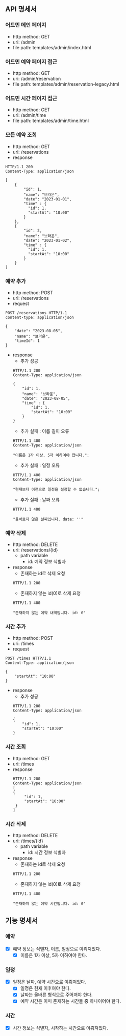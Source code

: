 ## API 명세서

### 어드민 메인 페이지
- http method: GET
- uri: /admin
- file path: templates/admin/index.html

### 어드민 예약 페이지 접근
- http method: GET
- uri: /admin/reservation
- file path: templates/admin/reservation-legacy.html

### 어드민 시간 페이지 접근
- http method: GET
- uri: /admin/time
- file path: templates/admin/time.html

### 모든 예약 조회
- http method: GET
- uri: /reservations
- response
```
HTTP/1.1 200 
Content-Type: application/json

[
    {
        "id": 1,
        "name": "브라운",
        "date": "2023-01-01",
        "time" : {
          "id": 1.
          "startAt": "10:00"
        }
    },
    {
        "id": 2,
        "name": "브라운",
        "date": "2023-01-02",
        "time" : {
          "id": 1.
          "startAt": "10:00"
        }
    }
]
```

### 예약 추가
- http method: POST
- uri: /reservations
- request
```
POST /reservations HTTP/1.1
content-type: application/json

{
    "date": "2023-08-05",
    "name": "브라운",
    "timeId": 1
}
```
- response
  - 추가 성공
  ```
  HTTP/1.1 200 
  Content-Type: application/json
  
  {
      "id": 1,
      "name": "브라운",
      "date": "2023-08-05",
      "time" : {
          "id": 1.
          "startAt": "10:00"
      }
  }
  ```
  - 추가 실패 : 이름 길이 오류
  ```
  HTTP/1.1 400 
  Content-Type: application/json
  
  "이름은 1자 이상, 5자 이하여야 합니다.";

  ```
  - 추가 실패 : 일정 오류
  ```
  HTTP/1.1 400 
  Content-Type: application/json
  
  "현재보다 이전으로 일정을 설정할 수 없습니다.";

  ```
  - 추가 실패 : 날짜 오류
  ```
  HTTP/1.1 400
  
  "올바르지 않은 날짜입니다. date: ''"
  ```

### 예약 삭제
- http method: DELETE
- uri: /reservations/{id}
  - path variable
    - id: 예약 정보 식별자
- response
  - 존재하는 id로 삭제 요청
  ```
  HTTP/1.1 200
  ```
  - 존재하지 않는 id(0)로 삭제 요청
  ```
  HTTP/1.1 400
  
  "존재하지 않는 예약 내역입니다. id: 0"
  ```
  
### 시간 추가
- http method: POST
- uri: /times
- request
```
POST /times HTTP/1.1
Content-Type: application/json
 
{
    "startAt": "10:00"
}
```
- response
  - 추가 성공
  ```
  HTTP/1.1 200 
  Content-Type: application/json
  
  {
      "id": 1,
      "startAt": "10:00"
  }
  ```

### 시간 조회
- http method: GET
- uri: /times
- response
   ```
  HTTP/1.1 200 
  Content-Type: application/json
  [
   {
        "id": 1,
        "startAt": "10:00"
    }
  ]
  ```

### 시간 삭제
- http method: DELETE
- uri: /times/{id}
  - path variable
    - id: 시간 정보 식별자
- response
  - 존재하는 id로 삭제 요청
  ```
  HTTP/1.1 200
  ```
  - 존재하지 않는 id(0)로 삭제 요청
  ```
  HTTP/1.1 400
  
  "존재하지 않는 예약 시간입니다. id: 0"
  ```

## 기능 명세서

### 예약
- [x] 예약 정보는 식별자, 이름, 일정으로 이뤄져있다.
  - [x] 이름은 1자 이상, 5자 이하여야 한다.

### 일정
- [x] 일정은 날짜, 예약 시간으로 이뤄져있다.
  - [x] 일정은 현재 이후여야 한다.
  - [x] 날짜는 올바른 형식으로 주어져야 한다.
  - [x] 예약 시간은 이미 존재하는 시간들 중 하나이어야 한다.

### 시간
- [x] 시간 정보는 식별자, 시작하는 시간으로 이뤄져있다.
